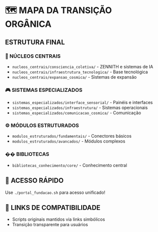 # 🗺️ MAPA DA TRANSIÇÃO ORGÂNICA

## ESTRUTURA FINAL

### 🧠 NÚCLEOS CENTRAIS
- `nucleos_centrais/consciencia_coletiva/` - ZENNITH e sistemas de IA
- `nucleos_centrais/infraestrutura_tecnologica/` - Base tecnológica  
- `nucleos_centrais/expansao_cosmica/` - Sistemas de expansão

### 🎮 SISTEMAS ESPECIALIZADOS  
- `sistemas_especializados/interface_sensorial/` - Painéis e interfaces
- `sistemas_especializados/infraestrutura/` - Sistemas operacionais
- `sistemas_especializados/comunicacao_cosmica/` - Comunicação

### ⚙️ MÓDULOS ESTRUTURADOS
- `modulos_estruturados/fundamentais/` - Conectores básicos
- `modulos_estruturados/avancados/` - Módulos complexos

### �� BIBLIOTECAS
- `bibliotecas_conhecimento/core/` - Conhecimento central

## 🚀 ACESSO RÁPIDO
Use `./portal_fundacao.sh` para acesso unificado!

## 🔗 LINKS DE COMPATIBILIDADE
- Scripts originais mantidos via links simbólicos
- Transição transparente para usuários
